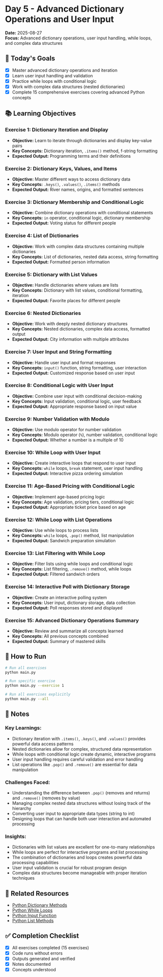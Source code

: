 # Day 5 - Advanced Dictionary Operations and User Input

**Date:** 2025-08-27  
**Focus:** Advanced dictionary operations, user input handling, while loops, and complex data structures

## 🎯 Today's Goals

- [x] Master advanced dictionary operations and iteration
- [x] Learn user input handling and validation
- [x] Practice while loops with conditional logic
- [x] Work with complex data structures (nested dictionaries)
- [x] Complete 15 comprehensive exercises covering advanced Python concepts

## 📚 Learning Objectives

### Exercise 1: Dictionary Iteration and Display
- **Objective:** Learn to iterate through dictionaries and display key-value pairs
- **Key Concepts:** Dictionary iteration, `.items()` method, f-string formatting
- **Expected Output:** Programming terms and their definitions

### Exercise 2: Dictionary Keys, Values, and Items
- **Objective:** Master different ways to access dictionary data
- **Key Concepts:** `.keys()`, `.values()`, `.items()` methods
- **Expected Output:** River names, origins, and formatted sentences

### Exercise 3: Dictionary Membership and Conditional Logic
- **Objective:** Combine dictionary operations with conditional statements
- **Key Concepts:** `in` operator, conditional logic, dictionary membership
- **Expected Output:** Voting status for different people

### Exercise 4: List of Dictionaries
- **Objective:** Work with complex data structures containing multiple dictionaries
- **Key Concepts:** List of dictionaries, nested data access, string formatting
- **Expected Output:** Formatted person information

### Exercise 5: Dictionary with List Values
- **Objective:** Handle dictionaries where values are lists
- **Key Concepts:** Dictionary with list values, conditional formatting, iteration
- **Expected Output:** Favorite places for different people

### Exercise 6: Nested Dictionaries
- **Objective:** Work with deeply nested dictionary structures
- **Key Concepts:** Nested dictionaries, complex data access, formatted output
- **Expected Output:** City information with multiple attributes

### Exercise 7: User Input and String Formatting
- **Objective:** Handle user input and format responses
- **Key Concepts:** `input()` function, string formatting, user interaction
- **Expected Output:** Customized response based on user input

### Exercise 8: Conditional Logic with User Input
- **Objective:** Combine user input with conditional decision-making
- **Key Concepts:** Input validation, conditional logic, user feedback
- **Expected Output:** Appropriate response based on input value

### Exercise 9: Number Validation with Modulo
- **Objective:** Use modulo operator for number validation
- **Key Concepts:** Modulo operator (`%`), number validation, conditional logic
- **Expected Output:** Whether a number is a multiple of 10

### Exercise 10: While Loop with User Input
- **Objective:** Create interactive loops that respond to user input
- **Key Concepts:** `while` loops, `break` statement, user input handling
- **Expected Output:** Interactive pizza ordering simulation

### Exercise 11: Age-Based Pricing with Conditional Logic
- **Objective:** Implement age-based pricing logic
- **Key Concepts:** Age validation, pricing tiers, conditional logic
- **Expected Output:** Appropriate ticket price based on age

### Exercise 12: While Loop with List Operations
- **Objective:** Use while loops to process lists
- **Key Concepts:** `while` loops, `.pop()` method, list manipulation
- **Expected Output:** Sandwich preparation simulation

### Exercise 13: List Filtering with While Loop
- **Objective:** Filter lists using while loops and conditional logic
- **Key Concepts:** List filtering, `.remove()` method, while loops
- **Expected Output:** Filtered sandwich orders

### Exercise 14: Interactive Poll with Dictionary Storage
- **Objective:** Create an interactive polling system
- **Key Concepts:** User input, dictionary storage, data collection
- **Expected Output:** Poll responses stored and displayed

### Exercise 15: Advanced Dictionary Operations Summary
- **Objective:** Review and summarize all concepts learned
- **Key Concepts:** All previous concepts combined
- **Expected Output:** Summary of mastered skills

## 🚀 How to Run

```bash
# Run all exercises
python main.py

# Run specific exercise
python main.py --exercise 1

# Run all exercises explicitly
python main.py --all
```

## 📝 Notes

### Key Learnings:
- Dictionary iteration with `.items()`, `.keys()`, and `.values()` provides powerful data access patterns
- Nested dictionaries allow for complex, structured data representation
- While loops with conditional logic create dynamic, interactive programs
- User input handling requires careful validation and error handling
- List operations like `.pop()` and `.remove()` are essential for data manipulation

### Challenges Faced:
- Understanding the difference between `.pop()` (removes and returns) and `.remove()` (removes by value)
- Managing complex nested data structures without losing track of the hierarchy
- Converting user input to appropriate data types (string to int)
- Designing loops that can handle both user interaction and automated processing

### Insights:
- Dictionaries with list values are excellent for one-to-many relationships
- While loops are perfect for interactive programs and list processing
- The combination of dictionaries and loops creates powerful data processing capabilities
- User input validation is crucial for robust program design
- Complex data structures become manageable with proper iteration techniques

## 🔗 Related Resources

- [Python Dictionary Methods](https://docs.python.org/3/tutorial/datastructures.html#dictionaries)
- [Python While Loops](https://docs.python.org/3/reference/compound_stmts.html#while)
- [Python Input Function](https://docs.python.org/3/library/functions.html#input)
- [Python List Methods](https://docs.python.org/3/tutorial/datastructures.html#more-on-lists)

## ✅ Completion Checklist

- [x] All exercises completed (15 exercises)
- [x] Code runs without errors
- [x] Outputs generated and verified
- [x] Notes documented
- [x] Concepts understood
